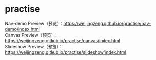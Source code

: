 # practise
Nav-demo Preview（预览）：https://weijingzeng.github.io/practise/nav-demo/index.html <br>
Canvas Preview（预览）：https://weijingzeng.github.io/practise/canvas/index.html <br>
Slideshow Preview（预览）：https://weijingzeng.github.io/practise/slideshow/index.html

